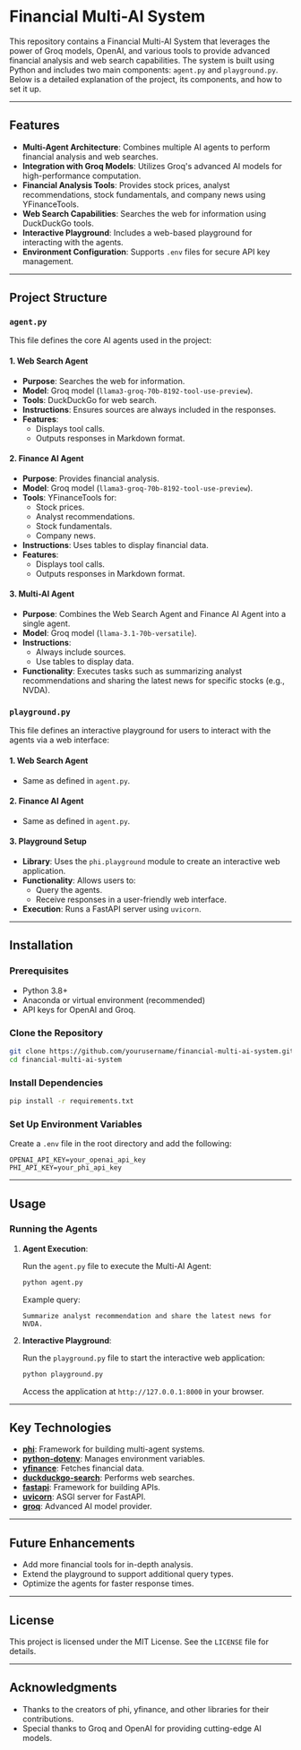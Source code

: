 # Financial Multi-AI System

This repository contains a Financial Multi-AI System that leverages the power of Groq models, OpenAI, and various tools to provide advanced financial analysis and web search capabilities. The system is built using Python and includes two main components: `agent.py` and `playground.py`. Below is a detailed explanation of the project, its components, and how to set it up.

---

## Features

- **Multi-Agent Architecture**: Combines multiple AI agents to perform financial analysis and web searches.
- **Integration with Groq Models**: Utilizes Groq's advanced AI models for high-performance computation.
- **Financial Analysis Tools**: Provides stock prices, analyst recommendations, stock fundamentals, and company news using YFinanceTools.
- **Web Search Capabilities**: Searches the web for information using DuckDuckGo tools.
- **Interactive Playground**: Includes a web-based playground for interacting with the agents.
- **Environment Configuration**: Supports `.env` files for secure API key management.

---

## Project Structure

### `agent.py`

This file defines the core AI agents used in the project:

#### 1. **Web Search Agent**

- **Purpose**: Searches the web for information.
- **Model**: Groq model (`llama3-groq-70b-8192-tool-use-preview`).
- **Tools**: DuckDuckGo for web search.
- **Instructions**: Ensures sources are always included in the responses.
- **Features**:
  - Displays tool calls.
  - Outputs responses in Markdown format.

#### 2. **Finance AI Agent**

- **Purpose**: Provides financial analysis.
- **Model**: Groq model (`llama3-groq-70b-8192-tool-use-preview`).
- **Tools**: YFinanceTools for:
  - Stock prices.
  - Analyst recommendations.
  - Stock fundamentals.
  - Company news.
- **Instructions**: Uses tables to display financial data.
- **Features**:
  - Displays tool calls.
  - Outputs responses in Markdown format.

#### 3. **Multi-AI Agent**

- **Purpose**: Combines the Web Search Agent and Finance AI Agent into a single agent.
- **Model**: Groq model (`llama-3.1-70b-versatile`).
- **Instructions**: 
  - Always include sources.
  - Use tables to display data.
- **Functionality**: Executes tasks such as summarizing analyst recommendations and sharing the latest news for specific stocks (e.g., NVDA).

### `playground.py`

This file defines an interactive playground for users to interact with the agents via a web interface:

#### 1. **Web Search Agent**

- Same as defined in `agent.py`.

#### 2. **Finance AI Agent**

- Same as defined in `agent.py`.

#### 3. **Playground Setup**

- **Library**: Uses the `phi.playground` module to create an interactive web application.
- **Functionality**: Allows users to:
  - Query the agents.
  - Receive responses in a user-friendly web interface.
- **Execution**: Runs a FastAPI server using `uvicorn`.

---

## Installation

### Prerequisites

- Python 3.8+
- Anaconda or virtual environment (recommended)
- API keys for OpenAI and Groq.

### Clone the Repository

```bash
git clone https://github.com/yourusername/financial-multi-ai-system.git
cd financial-multi-ai-system
```

### Install Dependencies

```bash
pip install -r requirements.txt
```

### Set Up Environment Variables

Create a `.env` file in the root directory and add the following:

```env
OPENAI_API_KEY=your_openai_api_key
PHI_API_KEY=your_phi_api_key
```

---

## Usage

### Running the Agents

1. **Agent Execution**:

   Run the `agent.py` file to execute the Multi-AI Agent:

   ```bash
   python agent.py
   ```

   Example query:

   ```
   Summarize analyst recommendation and share the latest news for NVDA.
   ```

2. **Interactive Playground**:

   Run the `playground.py` file to start the interactive web application:

   ```bash
   python playground.py
   ```

   Access the application at `http://127.0.0.1:8000` in your browser.

---

## Key Technologies

- **[phi](https://github.com/phi-ai/phi)**: Framework for building multi-agent systems.
- **[python-dotenv](https://github.com/theskumar/python-dotenv)**: Manages environment variables.
- **[yfinance](https://github.com/ranaroussi/yfinance)**: Fetches financial data.
- **[duckduckgo-search](https://github.com/deedy5/duckduckgo-search)**: Performs web searches.
- **[fastapi](https://fastapi.tiangolo.com/)**: Framework for building APIs.
- **[uvicorn](https://www.uvicorn.org/)**: ASGI server for FastAPI.
- **[groq](https://groq.com/)**: Advanced AI model provider.

---

## Future Enhancements

- Add more financial tools for in-depth analysis.
- Extend the playground to support additional query types.
- Optimize the agents for faster response times.

---

## License

This project is licensed under the MIT License. See the `LICENSE` file for details.

---

## Acknowledgments

- Thanks to the creators of phi, yfinance, and other libraries for their contributions.
- Special thanks to Groq and OpenAI for providing cutting-edge AI models.
